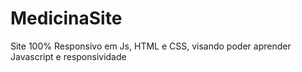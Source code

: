 # MedicinaSite
Site 100% Responsivo em Js, HTML e CSS, visando poder aprender Javascript e responsividade
